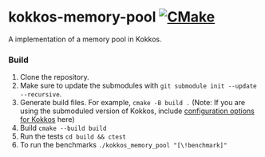 # kokkos-memory-pool [![CMake](https://github.com/matthew-mccall/kokkos-memory-pool/actions/workflows/cmake.yml/badge.svg)](https://github.com/matthew-mccall/kokkos-memory-pool/actions/workflows/cmake.yml)
A implementation of a memory pool in Kokkos.

### Build
1. Clone the repository.
2. Make sure to update the submodules with `git submodule init --update --recursive`.
3. Generate build files. For example, `cmake -B build .` (Note: If you are using the submoduled version of Kokkos, include [configuration options for Kokkos](https://kokkos.github.io/kokkos-core-wiki/ProgrammingGuide/Compiling.html#) here)
4. Build `cmake --build build`
5. Run the tests `cd build && ctest`
6. To run the benchmarks `./kokkos_memory_pool "[\!benchmark]"`
